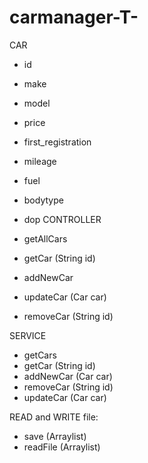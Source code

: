 # carmanager-T-
CAR

 - id
 - make
 - model
 - price
 - first_registration
 - mileage
 - fuel
 - bodytype
 - dop
CONTROLLER

 - getAllCars
 - getCar (String id)
 - addNewCar
 - updateCar (Car car)
 - removeCar (String id)

SERVICE
 - getCars
 - getCar (String id)
 - addNewCar (Car car)
 - removeCar (String id)
 - updateCar (Car car)

READ and WRITE file:
 - save (Arraylist<Car>)
 - readFile (Arraylist<Car>)
